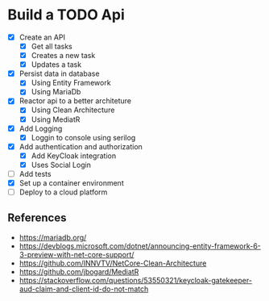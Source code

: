 # Build a TODO Api

* [x] Create an API
  * [x] Get all tasks
  * [x] Creates a new task
  * [x] Updates a task
* [x] Persist data in database
  * [x] Using Entity Framework
  * [x] Using MariaDb
* [x] Reactor api to a better architeture
  * [x] Using Clean Architecture
  * [x] Using MediatR
* [x] Add Logging
  * [x] Loggin to console using serilog
* [x] Add authentication and authorization
    * [x] Add KeyCloak integration
    * [x] Uses Social Login
* [ ] Add tests
* [x] Set up a container environment
* [ ] Deploy to a cloud platform

## References

* https://mariadb.org/
* https://devblogs.microsoft.com/dotnet/announcing-entity-framework-6-3-preview-with-net-core-support/
* https://github.com/INNVTV/NetCore-Clean-Architecture
* https://github.com/jbogard/MediatR
* https://stackoverflow.com/questions/53550321/keycloak-gatekeeper-aud-claim-and-client-id-do-not-match
